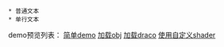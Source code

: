     * 普通文本
    * 单行文本
	
demo预览列表：
    [简单demo](http://htmlpreview.github.io/?https://github.com/pengyancai/threejs/blob/master/index.html)
    [加载obj](http://htmlpreview.github.io/?https://github.com/pengyancai/threejs/blob/master/load_obj.html)
    [加载draco](http://htmlpreview.github.io/?https://github.com/pengyancai/threejs/blob/master/load_draco.html)
    [使用自定义shader](http://htmlpreview.github.io/?https://github.com/pengyancai/threejs/blob/master/use_custom_shader.html)
